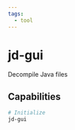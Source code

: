 ```yaml
---
tags:
  - tool
---
```

# jd-gui

Decompile Java files

## Capabilities

```bash
# Initialize
jd-gui
```
